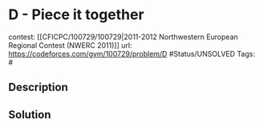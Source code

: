 # D - Piece it together

contest: [[CFICPC/100729/100729|2011-2012 Northwestern European Regional Contest (NWERC 2011)]]
url: https://codeforces.com/gym/100729/problem/D
#Status/UNSOLVED
Tags: #

## Description

## Solution

